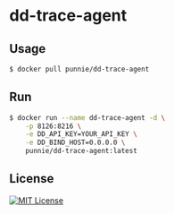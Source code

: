 dd-trace-agent
=====

## Usage

```bash
$ docker pull punnie/dd-trace-agent
```

## Run

```bash
$ docker run --name dd-trace-agent -d \
    -p 8126:8216 \
    -e DD_API_KEY=YOUR_API_KEY \
    -e DD_BIND_HOST=0.0.0.0 \
    punnie/dd-trace-agent:latest
```

## License

[![MIT License](http://img.shields.io/badge/license-MIT-blue.svg?style=flat)](LICENSE)
